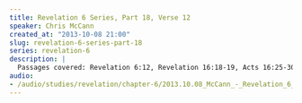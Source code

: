 ```yaml
--- 
title: Revelation 6 Series, Part 18, Verse 12
speaker: Chris McCann
created_at: "2013-10-08 21:00"
slug: revelation-6-series-part-18
series: revelation-6
description: |
  Passages covered: Revelation 6:12, Revelation 16:18-19, Acts 16:25-30.
audio: 
- /audio/studies/revelation/chapter-6/2013.10.08_McCann_-_Revelation_6_Series_Part_18.yaml
---
```

